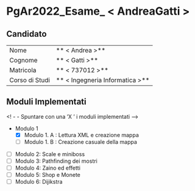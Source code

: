 # PgAr2022_Esame_ < AndreaGatti >
## Candidato

|                |                 |
| -------------- | --------------- |
| Nome           | ** < Andrea >** |
| Cognome        | ** < Gatti >**  |
| Matricola      | ** < 737012 >** |
| Corso di Studi | ** < Ingegneria Informatica >** |

## Moduli Implementati

<! - - Spuntare con una ’X ’ i moduli implementati -->

- Modulo 1
  - [X] Modulo 1. A : Lettura XML e creazione mappa
  - [ ] Modulo 1. B : Creazione casuale della mappa
- [ ] Modulo 2: Scale e miniboss
- [ ] Modulo 3: Pathfinding dei mostri
- [ ] Modulo 4: Zaino ed effetti
- [ ] Modulo 5: Shop e Monete
- [ ] Modulo 6: Dijikstra
